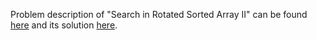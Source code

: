 Problem description of "Search in Rotated Sorted Array II" can be found [here](https://leetcode.com/problems/search-in-rotated-sorted-array-ii/) and its solution [here](https://github.com/aurimas13/LeetCode-HackerRank-MAANG/blob/main/LeetCode/Python%20Solutions/Search%20in%20Rotated%20Sorted%20Array%20II/search.py).
